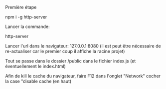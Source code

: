 Première étape

npm i -g http-server

Lancer la commande:

http-server

Lancer l'url dans le navigateur:
127.0.0.1:8080 (il est peut être nécessaire de re-actualiser car le premier coup il affiche la racine projet)

Tout se passe dans le dossier /public dans le fichier index.js (et éventuellement le index.html)

Afin de kill le cache du navigateur, faire F12 dans l'onglet "Network" cocher la case "disable cache (en haut)

